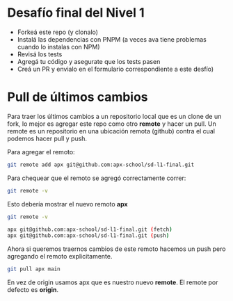 # Desafío final del Nivel 1

- Forkeá este repo (y clonalo)
- Instalá las dependencias con PNPM (a veces ava tiene problemas cuando lo instalas con NPM)
- Revisá los tests
- Agregá tu código y asegurate que los tests pasen
- Creá un PR y envialo en el formulario correspondiente a este desfío)

# Pull de últimos cambios

Para traer los últimos cambios a un repositorio local que es un clone de un fork, lo mejor es agregar este repo como otro **remote** y hacer un pull. Un remote es un repositorio en una ubicación remota (github) contra el cual podemos hacer pull y push.

Para agregar el remoto:

```sh
git remote add apx git@github.com:apx-school/sd-l1-final.git
```

Para chequear que el remoto se agregó correctamente correr:

```sh
git remote -v
```

Esto debería mostrar el nuevo remoto **apx**

```sh
git remote -v

apx	git@github.com:apx-school/sd-l1-final.git (fetch)
apx	git@github.com:apx-school/sd-l1-final.git (push)
```

Ahora si queremos traernos cambios de este remoto hacemos un push pero agregando el remoto explicitamente.

```sh
git pull apx main
```

En vez de origin usamos apx que es nuestro nuevo **remote**. El remote por defecto es **origin**.